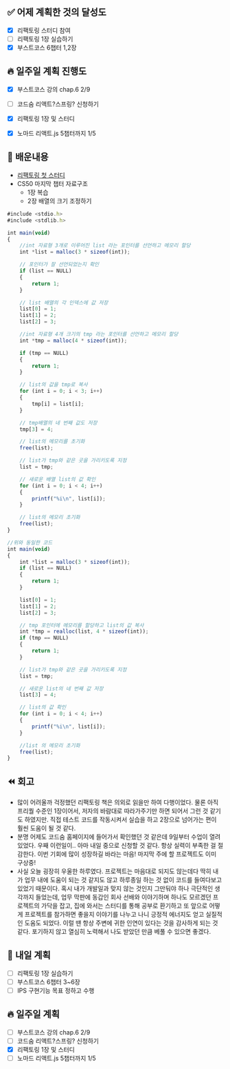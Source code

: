 ## ✅ 어제 계획한 것의 달성도
- [x] 리팩토링 스터디 참여
- [ ] 리팩토링 1장 실습하기
- [x] 부스트코스 6챕터 1,2장

## 🔥 일주일 계획 진행도
- [x] 부스트코스 강의 chap.6 2/9
- [ ] 코드숨 리액트?스프링? 신청하기
- [x] 리팩토링 1장 및 스터디
- [x] 노마드 리액트.js 5챕터까지 1/5


## 💬 배운내용
- [리팩토링 첫 스터디](https://github.com/leeokdk/BOOKMON_stomach/blob/main/it_refactoring/study_20211111.md)
- CS50 마지막 챕터 자료구조
    - 1장 복습
    - 2장 배열의 크기 조정하기
```javascript
#include <stdio.h>
#include <stdlib.h>

int main(void)
{
    //int 자료형 3개로 이루어진 list 라는 포인터를 선언하고 메모리 할당
    int *list = malloc(3 * sizeof(int));

    // 포인터가 잘 선언되었는지 확인
    if (list == NULL)
    {
        return 1;
    }

    // list 배열의 각 인덱스에 값 저장
    list[0] = 1;
    list[1] = 2;
    list[2] = 3;

    //int 자료형 4개 크기의 tmp 라는 포인터를 선언하고 메모리 할당
    int *tmp = malloc(4 * sizeof(int));

    if (tmp == NULL)
    {
        return 1;
    }

    // list의 값을 tmp로 복사
    for (int i = 0; i < 3; i++)
    {
        tmp[i] = list[i];
    }

    // tmp배열의 네 번째 값도 저장
    tmp[3] = 4;

    // list의 메모리를 초기화
    free(list);

    // list가 tmp와 같은 곳을 가리키도록 지정
    list = tmp;

    // 새로운 배열 list의 값 확인
    for (int i = 0; i < 4; i++)
    {
        printf("%i\n", list[i]);
    }

    // list의 메모리 초기화
    free(list);
}

//위와 동일한 코드
int main(void)
{
    int *list = malloc(3 * sizeof(int));
    if (list == NULL)
    {
        return 1;
    }

    list[0] = 1;
    list[1] = 2;
    list[2] = 3;

    // tmp 포인터에 메모리를 할당하고 list의 값 복사
    int *tmp = realloc(list, 4 * sizeof(int));
    if (tmp == NULL)
    {
        return 1;
    }

    // list가 tmp와 같은 곳을 가리키도록 지정
    list = tmp;

    // 새로운 list의 네 번째 값 저장
    list[3] = 4;

    // list의 값 확인
    for (int i = 0; i < 4; i++)
    {
        printf("%i\n", list[i]);
    }

    //list 의 메모리 초기화
    free(list);
}
```

## ⏪ 회고
- 많이 어려울까 걱정했던 리팩토링 책은 의외로 읽을만 하여 다행이었다. 물론 아직 프리퀄 수준인 1장이어서, 저자의 바람대로 따라가주기만 하면 되어서 그런 것 같기도 하였지만. 직접 테스트 코드를 작동시켜서 실습을 하고 2장으로 넘어가는 편이 훨씬 도움이 될 것 같다.
- 분명 어제도 코드숨 홈페이지에 들어가서 확인했던 것 같은데 9일부터 수업이 열려 있었다. 우째 이런일이.. 아마 내일 중으로 신청할 것 같다. 항상 실력이 부족한 걸 절감한다. 이번 기회에 많이 성장하길 바라는 마음! 마지막 주에 할 프로젝트도 이미 구상중!
- 사실 오늘 굉장히 우울한 하루였다. 프로젝트는 마음대로 되지도 않는데다 딱히 내가 업무 내에 도움이 되는 것 같지도 않고 하루종일 하는 것 없이 코드를 들여다보고 있었기 때문이다. 혹시 내가 개발일과 맞지 않는 것인지 그만둬야 하나 극단적인 생각까지 들었는데, 업무 막판에 동갑인 회사 선배와 이야기하며 하나도 모르겠던 프로젝트의 가닥을 잡고, 집에 와서는 스터디를 통해 공부로 환기하고 또 앞으로 어떻게 프로젝트를 참가하면 좋을지 이야기를 나누고 나니 긍정적 에너지도 얻고 실질적인 도움도 되었다. 이럴 땐 항상 주변에 귀한 인연이 있다는 것을 감사하게 되는 것 같다. 포기하지 않고 열심히 노력해서 나도 받았던 만큼 베풀 수 있으면 좋겠다. 


## 🔰 내일 계획
- [ ] 리팩토링 1장 실습하기
- [ ] 부스트코스 6챕터 3~6장
- [ ] IPS 구현기능 목표 정하고 수행

## 🔥 일주일 계획
- [ ] 부스트코스 강의 chap.6 2/9
- [ ] 코드숨 리액트?스프링? 신청하기
- [x] 리팩토링 1장 및 스터디
- [ ] 노마드 리액트.js 5챕터까지 1/5
